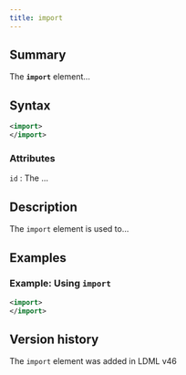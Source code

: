 ```yaml
---
title: import
---
```


## Summary

The **`import`** element…

## Syntax

```xml
<import>
</import>
```

### Attributes

`id`
:   The …

## Description

The `import` element is used to…

## Examples

### Example: Using `import`

```xml
<import>
</import>
```

## Version history

The `import` element was added in LDML v46

<!-- ## See also

- … -->
